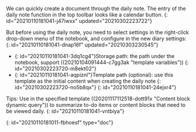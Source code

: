 We can quickly create a document through the daily note. The entry of the daily note function in the top toolbar looks like a calendar button.
{: id="20210110181041-j47iwxx" updated="20210302223722"}

But before using the daily note, you need to select settings in the right-click drop-down menu of the notebook, and configure in the new diary settings:
{: id="20210110181041-dnap16f" updated="20210303230545"}

* {: id="20210110181041-3dq1cg4"}Storage path: the path under the notebook, support ((20210104091444-c7gg3ak "template variables"))
  {: id="20210302223720-m8ekt02"}
* {: id="20210110181041-aqpiznl"}Template path (optional): use this template as the initial content when creating the daily note
  {: id="20210302223720-no5b8qx"}
{: id="20210110181041-24ejxr4"}

Tips: Use in the specified template ((20201117112518-dott91x "Content block dynamic query")) to summarize to-do items or content blocks that need to be viewed daily.
{: id="20210110181041-vntbiya"}


{: id="20210110181011-fbhoesf" type="doc"}
